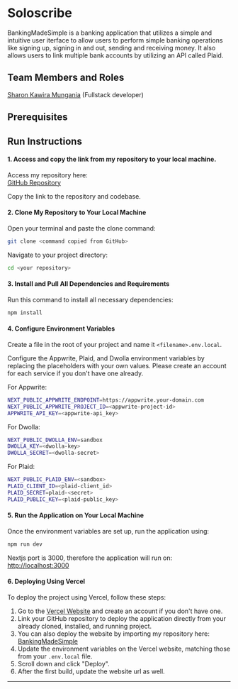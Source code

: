 # Soloscribe

BankingMadeSimple is a banking application that utilizes a simple and intuitive user iterface to allow users to perform simple banking operations like signing up, signing in and out, sending and receiving money. It also allows users to link multiple bank accounts by utilizing an API called Plaid.

## Team Members and Roles

[Sharon Kawira Mungania](https://github.com/KawiraSharon/KawiraSharon-CIS641-HW2-Mungania.git) (Fullstack developer)

## Prerequisites

## Run Instructions

#### 1. Access and copy the link from my repository to your local machine.
Access my repository here:  
[GitHub Repository](https://github.com/KawiraSharon/GVSU-CIS641-Soloscribe.git)

Copy the link to the repository and codebase.

#### 2. Clone My Repository to Your Local Machine
Open your terminal and paste the clone command:
```bash
git clone <command copied from GitHub>
```

Navigate to your project directory:
```bash
cd <your repository>
```

#### 3. Install and Pull All Dependencies and Requirements
Run this command to install all necessary dependencies:
```bash
npm install
```

#### 4. Configure Environment Variables
Create a file in the root of your project and name it `<filename>.env.local`.

Configure the Appwrite, Plaid, and Dwolla environment variables by replacing the placeholders with your own values. Please create an account for each service if you don't have one already.

For Appwrite:
```bash
NEXT_PUBLIC_APPWRITE_ENDPOINT=https://appwrite.your-domain.com
NEXT_PUBLIC_APPWRITE_PROJECT_ID=<appwrite-project-id>
APPWRITE_API_KEY=<appwrite-api_key>
```

For Dwolla:
```bash
NEXT_PUBLIC_DWOLLA_ENV=sandbox
DWOLLA_KEY=<dwolla-key>
DWOLLA_SECRET=<dwolla-secret>
```

For Plaid:
```bash
NEXT_PUBLIC_PLAID_ENV=<sandbox>
PLAID_CLIENT_ID=<plaid-client_id>
PLAID_SECRET=plaid-<secret>
PLAID_PUBLIC_KEY=<plaid-public_key>
```

#### 5. Run the Application on Your Local Machine
Once the environment variables are set up, run the application using:
```bash
npm run dev
```

Nextjs port is 3000, therefore the application will run on:
[http://localhost:3000](http://localhost:3000)

#### 6. Deploying Using Vercel
To deploy the project using Vercel, follow these steps:

1. Go to the [Vercel Website](https://vercel.com/) and create an account if you don't have one.
2. Link your GitHub repository to deploy the application directly from your already cloned, installed, and running project.
3. You can also deploy the website by importing my repository here:
   [BankingMadeSimple](https://github.com/KawiraSharon/GVSU-CIS641-Soloscribe.git)
4. Update the environment variables on the Vercel website, matching those from your `.env.local` file.
5. Scroll down and click "Deploy".
6. After the first build, update the website url as well.

---

